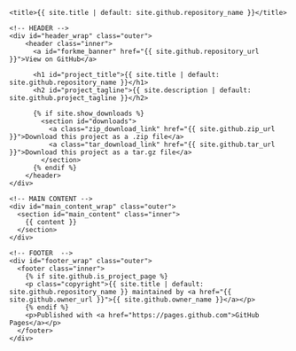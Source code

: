 <!DOCTYPE html>
<html lang="{{ site.lang | default: "en-US" }}">


    <title>{{ site.title | default: site.github.repository_name }}</title>
  </head>

  <body>

    <!-- HEADER -->
    <div id="header_wrap" class="outer">
        <header class="inner">
          <a id="forkme_banner" href="{{ site.github.repository_url }}">View on GitHub</a>

          <h1 id="project_title">{{ site.title | default: site.github.repository_name }}</h1>
          <h2 id="project_tagline">{{ site.description | default: site.github.project_tagline }}</h2>

          {% if site.show_downloads %}
            <section id="downloads">
              <a class="zip_download_link" href="{{ site.github.zip_url }}">Download this project as a .zip file</a>
              <a class="tar_download_link" href="{{ site.github.tar_url }}">Download this project as a tar.gz file</a>
            </section>
          {% endif %}
        </header>
    </div>

    <!-- MAIN CONTENT -->
    <div id="main_content_wrap" class="outer">
      <section id="main_content" class="inner">
        {{ content }}
      </section>
    </div>

    <!-- FOOTER  -->
    <div id="footer_wrap" class="outer">
      <footer class="inner">
        {% if site.github.is_project_page %}
        <p class="copyright">{{ site.title | default: site.github.repository_name }} maintained by <a href="{{ site.github.owner_url }}">{{ site.github.owner_name }}</a></p>
        {% endif %}
        <p>Published with <a href="https://pages.github.com">GitHub Pages</a></p>
      </footer>
    </div>
